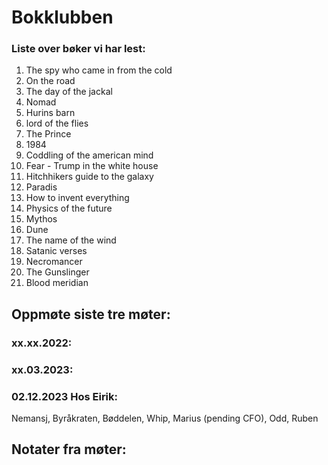 # Bokklubben

### Liste over bøker vi har lest:
1. The spy who came in from the cold
2. On the road
3. The day of the jackal
4. Nomad
5. Hurins barn
6. lord of the flies
7. The Prince
8. 1984 
9. Coddling of the american mind
10. Fear - Trump in the white house
11. Hitchhikers guide to the galaxy
12. Paradis
13. How to invent everything
14. Physics of the future
15. Mythos
16. Dune
17. The name of the wind
18. Satanic verses
19. Necromancer
20. The Gunslinger
21. Blood meridian


## Oppmøte siste tre møter:
### xx.xx.2022:

### xx.03.2023: 


### 02.12.2023 Hos Eirik:
Nemansj, Byråkraten, Bøddelen, Whip, Marius (pending CFO), Odd, Ruben

## Notater fra møter:
